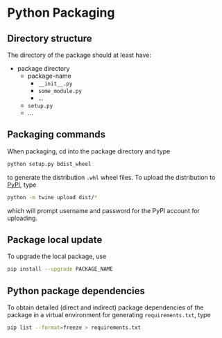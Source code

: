 # Python Packaging

## Directory structure

The directory of the package should at least have:

- package directory
  - package-name
    - `__init__.py`
    - `some_module.py`
    - ...
  - `setup.py`
  - ...

## Packaging commands

When packaging, cd into the package directory and type

```bash
python setup.py bdist_wheel
```

to generate the distribution `.whl` wheel files. To upload the distribution to [PyPI](https://pypi.org/), type

```bash
python -m twine upload dist/*
```

which will prompt username and password for the PyPI account for uploading.

## Package local update

To upgrade the local package, use

```bash
pip install --upgrade PACKAGE_NAME
```

## Python package dependencies

To obtain detailed (direct and indirect) package dependencies of the package in a virtual environment for generating `requirements.txt`, type

```bash
pip list --format=freeze > requirements.txt
```
